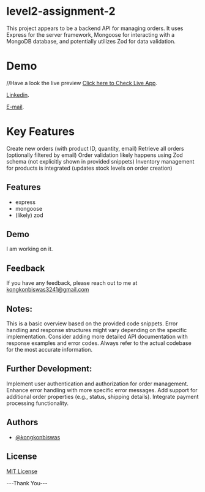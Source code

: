 # level2-assignment-2

This project appears to be a backend API for managing orders. It uses Express for the server framework, Mongoose for interacting with a MongoDB database, and potentially utilizes Zod for data validation.

# Demo

//Have a look the live preview [Click here to Check Live App](level2-assignment-2-plum.vercel.app
).

[Linkedin](https://www.linkedin.com/in/kongkon-biswas-a2374314a/).

[E-mail](kongkonbiswas3241@gmail.com).

# Key Features
Create new orders (with product ID, quantity, email)
Retrieve all orders (optionally filtered by email)
Order validation likely happens using Zod schema (not explicitly shown in provided snippets)
Inventory management for products is integrated (updates stock levels on order creation)

## Features

- express
- mongoose
- (likely) zod


## Demo

I am working on it.


## Feedback

If you have any feedback, please reach out to me at kongkonbiswas3241@gmail.com

## Notes:

This is a basic overview based on the provided code snippets.
Error handling and response structures might vary depending on the specific implementation.
Consider adding more detailed API documentation with response examples and error codes.
Always refer to the actual codebase for the most accurate information.

## Further Development:

Implement user authentication and authorization for order management.
Enhance error handling with more specific error messages.
Add support for additional order properties (e.g., status, shipping details).
Integrate payment processing functionality.


## Authors

- [@kongkonbiswas](https://github.com/kongkonbiswas)

## License

[MIT License](LICENSE)
 

 <!-- ## Important command
# npm i emailjs react-router-dom react-icons react-scroll styled-components typewriter-effect  -->

 ---Thank You---
